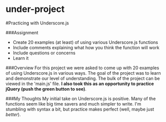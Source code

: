under-project
=============

#Practicing with Underscore.js


###Assignment
* Create 20 examples (at least) of using various Underscore.js functions
* Include comments explaining what how you think the function will work
* Include questions or concerns
* Learn it

###Overview
For this project we were asked to come up with 20 examples of using Underscore.js in various ways. The goal of the project was to learn and demonstrate our level of understanding. The bulk of the project can be viewed in the 'main.js' file. **I also took this as an opportunity to practice jQuery (push the green button to see)**. 

###My Thoughts
My initial take on Underscore.js is positive. Many of the functions seem like big time savers and much simpler to write. I'm stumbling with syntax a bit, but practice makes perfect (well, maybe just *better*). 
